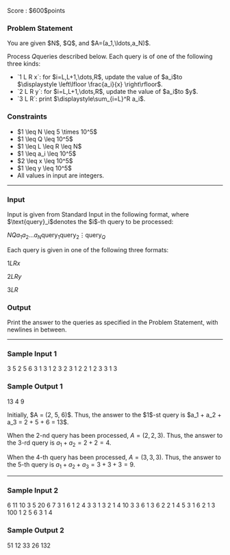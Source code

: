 
<div>

<span>

<span>

<p>
Score : $600$points
</p>

<div>

<section>

### **Problem Statement**

<p>
You are given $N$, $Q$, and $A=(a_1,\ldots,a_N)$.

Process $Q$queries described below.  Each query is of one of the following three kinds:
</p>

<ul>

<li>
`1 L R x`: for $i=L,L+1,\dots,R$, update the value of $a_i$to $\displaystyle \left\lfloor \frac{a_i}{x} \right\rfloor$.
</li>

<li>
`2 L R y`: for $i=L,L+1,\dots,R$, update the value of $a_i$to $y$.
</li>

<li>
`3 L R`: print $\displaystyle\sum_{i=L}^R a_i$.
</li>

</ul>

</section>

</div>

<div>

<section>

### **Constraints**

<ul>

<li>
$1 \leq N \leq 5 \times 10^5$
</li>

<li>
$1 \leq Q \leq 10^5$
</li>

<li>
$1 \leq L \leq R \leq N$
</li>

<li>
$1 \leq a_i \leq 10^5$
</li>

<li>
$2 \leq x \leq 10^5$
</li>

<li>
$1 \leq y \leq 10^5$
</li>

<li>
All values in input are integers.
</li>

</ul>

</section>

</div>

---

<div>

<div>

<section>

### **Input**

<p>
Input is given from Standard Input in the following format, where $\text{query}_i$denotes the $i$-th query to be processed:
</p>

<div>

$N$$Q$$a_1$$a_2$$\dots$$a_N$$\text{query}_1$$\text{query}_2$$\vdots$$\text{query}_Q$
</div>

<p>
Each query is given in one of the following three formats:
</p>

<div>

$1$$L$$R$$x$
</div>

<div>

$2$$L$$R$$y$
</div>

<div>

$3$$L$$R$
</div>

</section>

</div>

<div>

<section>

### **Output**

<p>
Print the answer to the queries as specified in the Problem Statement, with newlines in between.
</p>

</section>

</div>

</div>

---

<div>

<section>

### **Sample Input 1**

<div>

3 5
2 5 6
3 1 3
1 2 3 2
3 1 2
2 1 2 3
3 1 3

</div>

</section>

</div>

<div>

<section>

### **Sample Output 1**

<div>

13
4
9

</div>

<p>
Initially, $A = (2, 5, 6)$.  Thus, the answer to the $1$-st query is $a_1 + a_2 + a_3 = 2 + 5 + 6 = 13$.

When the $2$-nd query has been processed, $A = (2, 2, 3)$.  Thus, the answer to the $3$-rd query is $a_1 + a_2 = 2 + 2 = 4$.

When the $4$-th query has been processed, $A = (3, 3, 3)$.  Thus, the answer to the $5$-th query is $a_1 + a_2 + a_3 = 3 + 3 + 3 = 9$.
</p>

</section>

</div>

---

<div>

<section>

### **Sample Input 2**

<div>

6 11
10 3 5 20 6 7
3 1 6
1 2 4 3
3 1 3
2 1 4 10
3 3 6
1 3 6 2
2 1 4 5
3 1 6
2 1 3 100
1 2 5 6
3 1 4

</div>

</section>

</div>

<div>

<section>

### **Sample Output 2**

<div>

51
12
33
26
132

</div>

</section>

</div>

</span>

</span>

</div>
